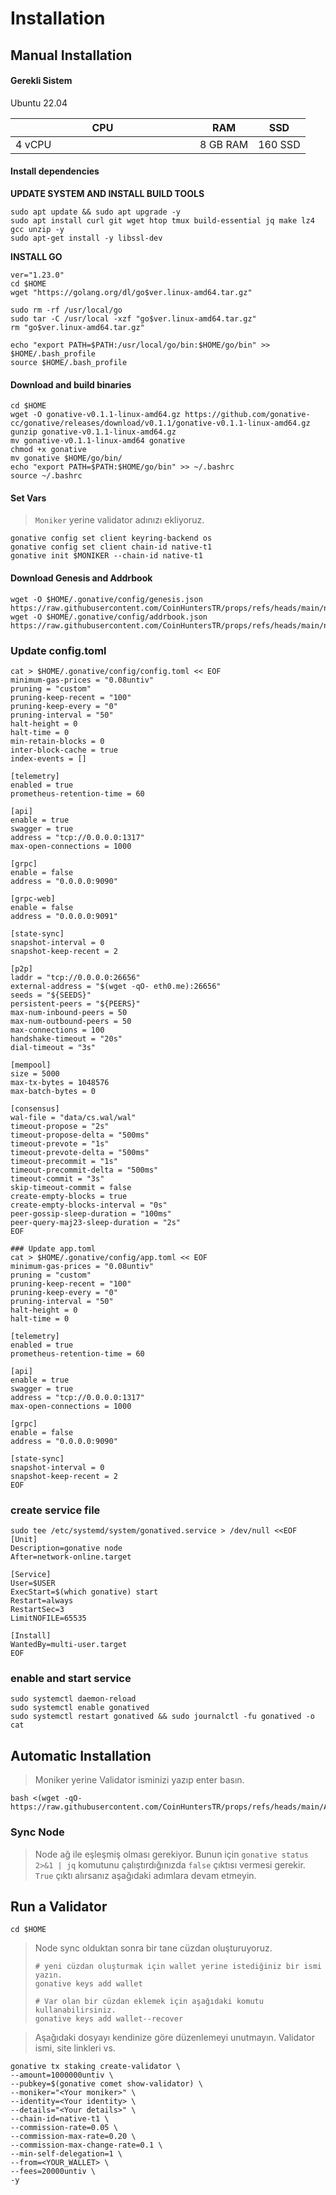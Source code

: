 # Installation

## Manual Installation <a href="#installation" id="installation"></a>

#### Gerekli Sistem <a href="#install-dependencies" id="install-dependencies"></a>

Ubuntu 22.04

<table><thead><tr><th width="279">CPU</th><th>RAM</th><th>SSD</th></tr></thead><tbody><tr><td>4 vCPU</td><td>8 GB RAM</td><td>160 SSD</td></tr></tbody></table>

#### Install dependencies <a href="#install-dependencies" id="install-dependencies"></a>

**UPDATE SYSTEM AND INSTALL BUILD TOOLS**

```
sudo apt update && sudo apt upgrade -y
sudo apt install curl git wget htop tmux build-essential jq make lz4 gcc unzip -y
sudo apt-get install -y libssl-dev
```

**INSTALL GO**

```
ver="1.23.0" 
cd $HOME 
wget "https://golang.org/dl/go$ver.linux-amd64.tar.gz" 

sudo rm -rf /usr/local/go 
sudo tar -C /usr/local -xzf "go$ver.linux-amd64.tar.gz" 
rm "go$ver.linux-amd64.tar.gz"

echo "export PATH=$PATH:/usr/local/go/bin:$HOME/go/bin" >> $HOME/.bash_profile
source $HOME/.bash_profile    
```

#### Download and build binaries <a href="#download-and-build-binaries" id="download-and-build-binaries"></a>

```
cd $HOME
wget -O gonative-v0.1.1-linux-amd64.gz https://github.com/gonative-cc/gonative/releases/download/v0.1.1/gonative-v0.1.1-linux-amd64.gz
gunzip gonative-v0.1.1-linux-amd64.gz
mv gonative-v0.1.1-linux-amd64 gonative
chmod +x gonative
mv gonative $HOME/go/bin/
echo "export PATH=$PATH:$HOME/go/bin" >> ~/.bashrc
source ~/.bashrc
```

#### Set Vars

> `Moniker` yerine validator adınızı ekliyoruz.

```
gonative config set client keyring-backend os
gonative config set client chain-id native-t1
gonative init $MONIKER --chain-id native-t1
```

#### Download Genesis and Addrbook

```
wget -O $HOME/.gonative/config/genesis.json https://raw.githubusercontent.com/CoinHuntersTR/props/refs/heads/main/native/genesis.json
wget -O $HOME/.gonative/config/addrbook.json https://raw.githubusercontent.com/CoinHuntersTR/props/refs/heads/main/native/addrbook.json
```

### Update config.toml
```
cat > $HOME/.gonative/config/config.toml << EOF
minimum-gas-prices = "0.08untiv"
pruning = "custom"
pruning-keep-recent = "100"
pruning-keep-every = "0"
pruning-interval = "50"
halt-height = 0
halt-time = 0
min-retain-blocks = 0
inter-block-cache = true
index-events = []

[telemetry]
enabled = true
prometheus-retention-time = 60

[api]
enable = true
swagger = true
address = "tcp://0.0.0.0:1317"
max-open-connections = 1000

[grpc]
enable = false
address = "0.0.0.0:9090"

[grpc-web]
enable = false
address = "0.0.0.0:9091"

[state-sync]
snapshot-interval = 0
snapshot-keep-recent = 2

[p2p]
laddr = "tcp://0.0.0.0:26656"
external-address = "$(wget -qO- eth0.me):26656"
seeds = "${SEEDS}"
persistent-peers = "${PEERS}"
max-num-inbound-peers = 50
max-num-outbound-peers = 50
max-connections = 100
handshake-timeout = "20s"
dial-timeout = "3s"

[mempool]
size = 5000
max-tx-bytes = 1048576
max-batch-bytes = 0

[consensus]
wal-file = "data/cs.wal/wal"
timeout-propose = "2s"
timeout-propose-delta = "500ms"
timeout-prevote = "1s"
timeout-prevote-delta = "500ms"
timeout-precommit = "1s"
timeout-precommit-delta = "500ms"
timeout-commit = "3s"
skip-timeout-commit = false
create-empty-blocks = true
create-empty-blocks-interval = "0s"
peer-gossip-sleep-duration = "100ms"
peer-query-maj23-sleep-duration = "2s"
EOF

### Update app.toml
cat > $HOME/.gonative/config/app.toml << EOF
minimum-gas-prices = "0.08untiv"
pruning = "custom"
pruning-keep-recent = "100"
pruning-keep-every = "0"
pruning-interval = "50"
halt-height = 0
halt-time = 0

[telemetry]
enabled = true
prometheus-retention-time = 60

[api]
enable = true
swagger = true
address = "tcp://0.0.0.0:1317"
max-open-connections = 1000

[grpc]
enable = false
address = "0.0.0.0:9090"

[state-sync]
snapshot-interval = 0
snapshot-keep-recent = 2
EOF
```

### create service file
```
sudo tee /etc/systemd/system/gonatived.service > /dev/null <<EOF
[Unit]
Description=gonative node
After=network-online.target

[Service]
User=$USER
ExecStart=$(which gonative) start
Restart=always
RestartSec=3
LimitNOFILE=65535

[Install]
WantedBy=multi-user.target
EOF
```
### enable and start service
```
sudo systemctl daemon-reload
sudo systemctl enable gonatived
sudo systemctl restart gonatived && sudo journalctl -fu gonatived -o cat
```
## Automatic Installation <a href="#auto-installation" id="auto-installation"></a>

> Moniker yerine Validator isminizi yazıp enter basın.

```
bash <(wget -qO- https://raw.githubusercontent.com/CoinHuntersTR/props/refs/heads/main/AutoInstall/native.sh)
```

### Sync Node

> Node ağ ile eşleşmiş olması gerekiyor. Bunun için `gonative status 2>&1 | jq` komutunu çalıştırdığınızda `false` çıktısı vermesi gerekir. `True` çıktı alırsanız aşağıdaki adımlara devam etmeyin.

## Run a Validator

```
cd $HOME
```

> Node sync olduktan sonra bir tane cüzdan oluşturuyoruz.
>
> ```
> # yeni cüzdan oluşturmak için wallet yerine istediğiniz bir ismi yazın.
> gonative keys add wallet
>
> # Var olan bir cüzdan eklemek için aşağıdaki komutu kullanabilirsiniz. 
> gonative keys add wallet--recover
> ```

> Aşağıdaki dosyayı kendinize göre düzenlemeyi unutmayın. Validator ismi, site linkleri vs.

```
gonative tx staking create-validator \
--amount=1000000untiv \
--pubkey=$(gonative comet show-validator) \
--moniker="<Your moniker>" \
--identity=<Your identity> \
--details="<Your details>" \
--chain-id=native-t1 \
--commission-rate=0.05 \
--commission-max-rate=0.20 \
--commission-max-change-rate=0.1 \
--min-self-delegation=1 \
--from=<YOUR_WALLET> \
--fees=20000untiv \
-y
```
